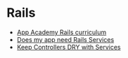 # Rails

* [App Academy Rails curriculum](https://github.com/appacademy/curriculum/tree/master/rails)
* [Does my app need Rails Services](https://blog.carbonfive.com/2012/01/10/does-my-rails-app-need-a-service-layer/)
* [Keep Controllers DRY with Services](https://www.engineyard.com/blog/keeping-your-rails-controllers-dry-with-services)
